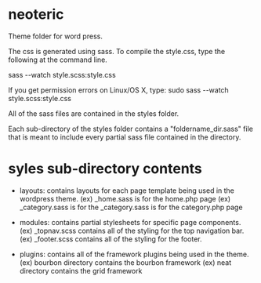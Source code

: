 neoteric
========

Theme folder for word press.  

The css is generated using sass.  To compile the style.css, type the following at the command line.

sass --watch style.scss:style.css

If you get permission errors on Linux/OS X,
type:  sudo sass --watch style.scss:style.css

All of the sass files are contained in the styles folder.

Each sub-directory of the styles folder contains a "foldername_dir.sass" file that is meant to include every partial sass file contained in the directory.

syles sub-directory contents
=====================
- layouts:  contains layouts for each page template being used in the wordpress theme.
  (ex) _home.sass is for the home.php page
  (ex) _category.sass is for the _category.sass is for the category.php page

- modules:  contains partial stylesheets for specific page components.
  (ex) _topnav.scss contains all of the styling for the top navigation bar.
  (ex) _footer.scss contains all of the styling for the footer.

- plugins:  contains all of the framework plugins being used in the theme.
  (ex) bourbon directory contains the bourbon framework
  (ex) neat directory contains the grid framework